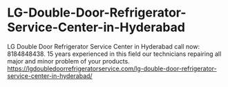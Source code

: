 # LG-Double-Door-Refrigerator-Service-Center-in-Hyderabad
 LG Double Door Refrigerator Service Center in Hyderabad call now: 8184848438. 15 years experienced in this field our technicians repairing all major and minor problem of your products.  https://lgdoubledoorrefrigeratorservice.com/lg-double-door-refrigerator-service-center-in-hyderabad/
